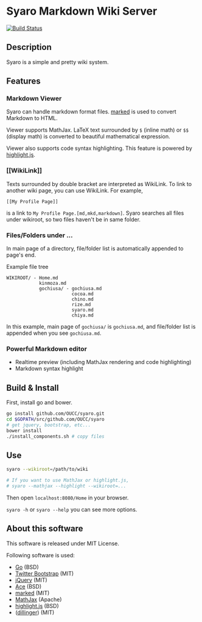 Syaro Markdown Wiki Server
====

[![Build Status](https://drone.io/github.com/OUCC/syaro/status.png)](https://drone.io/github.com/OUCC/syaro/latest)

Description
----
Syaro is a simple and pretty wiki system.

Features
----
### Markdown Viewer
Syaro can handle markdown format files. [marked] is used to convert
Markdown to HTML.

Viewer supports MathJax. LaTeX text surrounded by `$` (inline math) or `$$` 
(display math) is converted to beautiful mathematical expression.

Viewer also supports code syntax highlighting. This feature is powered by
[highlight.js].

### [[WikiLink]]
Texts surrounded by double bracket are interpreted as WikiLink. To link to
another wiki page, you can use WikiLink. For example,

```
[[My Profile Page]]
```

is a link to `My Profile Page.[md,mkd,markdown]`. Syaro searches all files under
wikiroot, so two files haven't be in same folder.

### Files/Folders under ...
In main page of a directory, file/folder list is automatically appended to
page's end.

Example file tree

```
WIKIROOT/ - Home.md
            kinmoza.md
            gochiusa/ - gochiusa.md
                        cocoa.md
                        chino.md
                        rize.md
                        syaro.md
                        chiya.md
```

In this example, main page of `gochiusa/` is `gochiusa.md`, and file/folder list
is appended when you see `gochiusa.md`.

### Powerful Markdown editor
* Realtime preview (including MathJax rendering and code highlighting)
* Markdown syntax highlight

Build & Install
----
First, install go and bower.

```bash
go install github.com/OUCC/syaro.git
cd $GOPATH/src/github.com/OUCC/syaro
# get jquery, bootstrap, etc...
bower install
./install_components.sh # copy files
```

Use
---
```bash
syaro --wikiroot=/path/to/wiki

# If you want to use MathJax or highlight.js,
# syaro --mathjax --highlight --wikiroot=...
```

Then open `localhost:8080/Home` in your browser.

`syaro -h` or `syaro --help` you can see more options.

About this software
----
This software is released under MIT License.

Following software is used:

* [Go]  (BSD)
* [Twitter Bootstrap]  (MIT)
* [jQuery]  (MIT)
* [Ace]  (BSD)
* [marked]  (MIT)
* [MathJax]  (Apache)
* [highlight.js]  (BSD)
* ([dillinger])  (MIT)


[Go]: http://golang.org/
[Twitter Bootstrap]: http://getbootstrap.com
[jQuery]: http://jquery.com
[Ace]: http://ace.c9.io
[marked]: https://github.com/chjj/marked
[Mathjax]: http://www.mathjax.org/
[highlight.js]: https://highlightjs.org/
[dillinger]: https://github.com/joemccann/dillinger/
